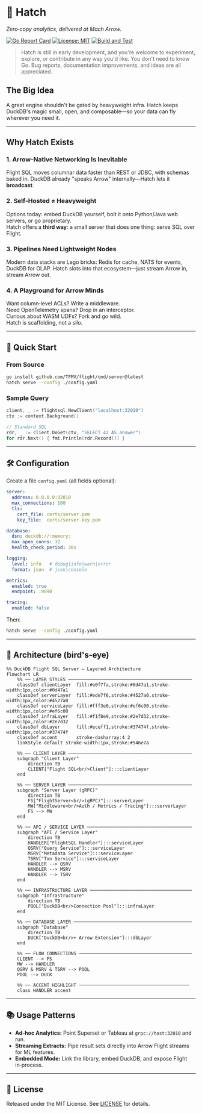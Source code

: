 # 🐣 Hatch

*Zero‑copy analytics, delivered at Mach Arrow.*

[![Go Report Card](https://goreportcard.com/badge/github.com/TFMV/hatch)](https://goreportcard.com/report/github.com/TFMV/hatch)
[![License: MIT](https://img.shields.io/badge/license-MIT-blue.svg)](LICENSE)
[![Build and Test](https://github.com/TFMV/hatch/actions/workflows/ci.yml/badge.svg)](https://github.com/TFMV/hatch/actions/workflows/ci.yml)

> Hatch is still in early development, and you're welcome to experiment, explore, or contribute in any way you'd like. You don't need to know Go. Bug reports, documentation improvements, and ideas are all appreciated.

## The Big Idea

A great engine shouldn't be gated by heavyweight infra.
Hatch keeps DuckDB's magic small, open, and composable—so your data can fly wherever you need it.

---

## Why Hatch Exists

### 1. Arrow‑Native Networking Is Inevitable  

Flight SQL moves columnar data faster than REST or JDBC, with schemas baked in. DuckDB already "speaks Arrow" internally—Hatch lets it **broadcast**.

### 2. Self‑Hosted ≠ Heavyweight  

Options today: embed DuckDB yourself, bolt it onto Python/Java web servers, or go proprietary.  
Hatch offers a **third way**: a small server that does one thing: serve SQL over Flight.

### 3. Pipelines Need Lightweight Nodes  

Modern data stacks are Lego bricks: Redis for cache, NATS for events, DuckDB for OLAP. Hatch slots into that ecosystem—just stream Arrow in, stream Arrow out.

### 4. A Playground for Arrow Minds  

Want column‑level ACLs? Write a middleware.  
Need OpenTelemetry spans? Drop in an interceptor.  
Curious about WASM UDFs? Fork and go wild.  
Hatch is scaffolding, not a silo.

---

## 🚀 Quick Start

### From Source

```bash
go install github.com/TFMV/flight/cmd/server@latest
hatch serve --config ./config.yaml
```

### Sample Query

```go
client, _ := flightsql.NewClient("localhost:32010")
ctx := context.Background()

// Standard SQL
rdr, _ := client.DoGet(ctx, "SELECT 42 AS answer")
for rdr.Next() { fmt.Println(rdr.Record()) }
```

---

## 🛠️ Configuration

Create a file `config.yaml` (all fields optional):

```yaml
server:
  address: 0.0.0.0:32010
  max_connections: 100
  tls:
    cert_file: certs/server.pem
    key_file:  certs/server-key.pem

database:
  dsn: duckdb://:memory:
  max_open_conns: 32
  health_check_period: 30s

logging:
  level: info   # debug|info|warn|error
  format: json  # json|console

metrics:
  enabled: true
  endpoint: :9090

tracing:
  enabled: false
```

Then:

```bash
hatch serve --config ./config.yaml
```

---

## 🧬 Architecture (bird's‑eye)

```mermaid
%% DuckDB Flight SQL Server – Layered Architecture
flowchart LR
    %% ── LAYER STYLES ──────────────────────────────────────────────
    classDef clientLayer  fill:#e0f7fa,stroke:#0d47a1,stroke-width:1px,color:#0d47a1
    classDef serverLayer  fill:#ede7f6,stroke:#4527a0,stroke-width:1px,color:#4527a0
    classDef serviceLayer fill:#fff3e0,stroke:#ef6c00,stroke-width:1px,color:#ef6c00
    classDef infraLayer   fill:#f1f8e9,stroke:#2e7d32,stroke-width:1px,color:#2e7d32
    classDef dbLayer      fill:#eceff1,stroke:#37474f,stroke-width:1px,color:#37474f
    classDef accent       stroke-dasharray:4 2
    linkStyle default stroke-width:1px,stroke:#546e7a

    %% ── CLIENT LAYER ──────────────────────────────────────────────
    subgraph "Client Layer"
        direction TB
        CLIENT["Flight SQL<br/>Client"]:::clientLayer
    end

    %% ── SERVER LAYER ──────────────────────────────────────────────
    subgraph "Server Layer (gRPC)"
        direction TB
        FS["FlightServer<br/>(gRPC)"]:::serverLayer
        MW["Middleware<br/>Auth / Metrics / Tracing"]:::serverLayer
        FS --> MW
    end

    %% ── API / SERVICE LAYER ───────────────────────────────────────
    subgraph "API / Service Layer"
        direction TB
        HANDLER["FlightSQL Handler"]:::serviceLayer
        QSRV["Query Service"]:::serviceLayer
        MSRV["Metadata Service"]:::serviceLayer
        TSRV["Txn Service"]:::serviceLayer
        HANDLER --> QSRV
        HANDLER --> MSRV
        HANDLER --> TSRV
    end

    %% ── INFRASTRUCTURE LAYER ──────────────────────────────────────
    subgraph "Infrastructure"
        direction TB
        POOL["DuckDB<br/>Connection Pool"]:::infraLayer
    end

    %% ── DATABASE LAYER ────────────────────────────────────────────
    subgraph "Database"
        direction TB
        DUCK["DuckDB<br/>+ Arrow Extension"]:::dbLayer
    end

    %% ── FLOW CONNECTIONS ──────────────────────────────────────────
    CLIENT --> FS
    MW --> HANDLER
    QSRV & MSRV & TSRV --> POOL
    POOL --> DUCK

    %% ── ACCENT HIGHLIGHT ─────────────────────────────────────────
    class HANDLER accent
```

---

## 📚 Usage Patterns

* **Ad‑hoc Analytics:** Point Superset or Tableau at `grpc://host:32010` and run.
* **Streaming Extracts:** Pipe result sets directly into Arrow Flight streams for ML features.
* **Embedded Mode:** Link the library, embed DuckDB, and expose Flight in‑process.

---

## 📄 License

Released under the MIT License. See [LICENSE](LICENSE) for details.
